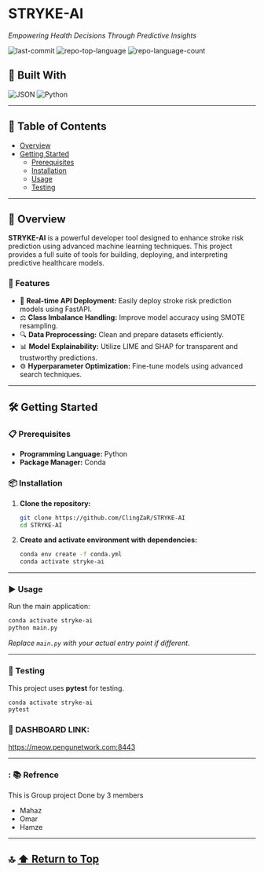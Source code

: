 
# STRYKE-AI
*Empowering Health Decisions Through Predictive Insights*

![last-commit](https://img.shields.io/github/last-commit/ClingZaR/STRYKE-AI?style=flat&logo=git&logoColor=white&color=0080ff)
![repo-top-language](https://img.shields.io/github/languages/top/ClingZaR/STRYKE-AI?style=flat&color=0080ff)
![repo-language-count](https://img.shields.io/github/languages/count/ClingZaR/STRYKE-AI?style=flat&color=0080ff)

## 🚀 Built With

![JSON](https://img.shields.io/badge/JSON-000000.svg?style=flat&logo=JSON&logoColor=white)
![Python](https://img.shields.io/badge/Python-3776AB.svg?style=flat&logo=Python&logoColor=white)

---

## 📑 Table of Contents

- [Overview](#overview)
- [Getting Started](#getting-started)
  - [Prerequisites](#prerequisites)
  - [Installation](#installation)
  - [Usage](#usage)
  - [Testing](#testing)

---

## 📘 Overview

**STRYKE-AI** is a powerful developer tool designed to enhance stroke risk prediction using advanced machine learning techniques. This project provides a full suite of tools for building, deploying, and interpreting predictive healthcare models.

### 🌟 Features

- 🚀 **Real-time API Deployment:** Easily deploy stroke risk prediction models using FastAPI.
- ⚖️ **Class Imbalance Handling:** Improve model accuracy using SMOTE resampling.
- 🔍 **Data Preprocessing:** Clean and prepare datasets efficiently.
- 📊 **Model Explainability:** Utilize LIME and SHAP for transparent and trustworthy predictions.
- ⚙️ **Hyperparameter Optimization:** Fine-tune models using advanced search techniques.

---

## 🛠 Getting Started

### 📋 Prerequisites

- **Programming Language:** Python
- **Package Manager:** Conda

### 📦 Installation

1. **Clone the repository:**

   ```bash
   git clone https://github.com/ClingZaR/STRYKE-AI
   cd STRYKE-AI
   ```

2. **Create and activate environment with dependencies:**

   ```bash
   conda env create -f conda.yml
   conda activate stryke-ai
   ```

---

### ▶️ Usage

Run the main application:

```bash
conda activate stryke-ai
python main.py
```

_Replace `main.py` with your actual entry point if different._

---

### 🧪 Testing

This project uses **pytest** for testing.

```bash
conda activate stryke-ai
pytest
```
### 🚀 DASHBOARD LINK:

https://meow.pengunetwork.com:8443

---

### : 📚  Refrence
This is Group project Done by 3 members
- Mahaz
- Omar
- Hamze
---

## 🔝 [⬆ Return to Top](#stryke-ai)
